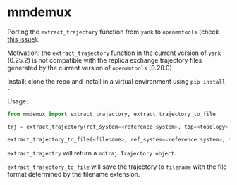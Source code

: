 # mmdemux

Porting the `extract_trajectory` function from `yank` to `openmmtools`
(check [this issue](https://github.com/choderalab/openmmtools/issues/487)).

Motivation: the `extract_trajectory` function in the current version of
`yank` (0.25.2) is not compatible with the replica exchange trajectory files
generated by the current version of `openmmtools` (0.20.0)

Install: clone the repo and install in a virtual environment using
`pip install .`

Usage:

```python
from mmdemux import extract_trajectory, extract_trajectory_to_file

trj = extract_trajectory(ref_system=<reference system>, top=<topology>, nc_path=<path to the NetCD4 file>)

extract_trajectory_to_file(<filename>, ref_system=<reference system>, top=<topology>, nc_path=<path to the NetCD4 file>)

```

`extract_trajectry` will return a `mdtraj.Trajectory object`.


`extract_trajectory_to_file` will save the trajectory to `filename` with the
file format determined by the filename extension.



